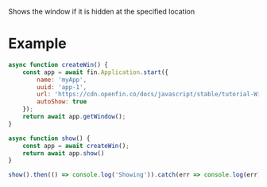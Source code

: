 Shows the window if it is hidden at the specified location

# Example
```js
async function createWin() {
    const app = await fin.Application.start({
        name: 'myApp',
        uuid: 'app-1',
        url: 'https://cdn.openfin.co/docs/javascript/stable/tutorial-Window.show.html',
        autoShow: true
    });
    return await app.getWindow();
}

async function show() {
    const app = await createWin();
    return await app.show()
}

show().then(() => console.log('Showing')).catch(err => console.log(err));
```

